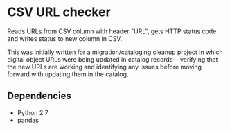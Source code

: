 # CSV URL checker

Reads URLs from CSV column with header "URL", gets HTTP status code and writes status to new column in CSV.

This was initially written for a migration/cataloging cleanup project in which digital object URLs were being updated in catalog records-- verifying that the new URLs are working and identifying any issues before moving forward with updating them in the catalog. 

## Dependencies
* Python 2.7
* pandas
